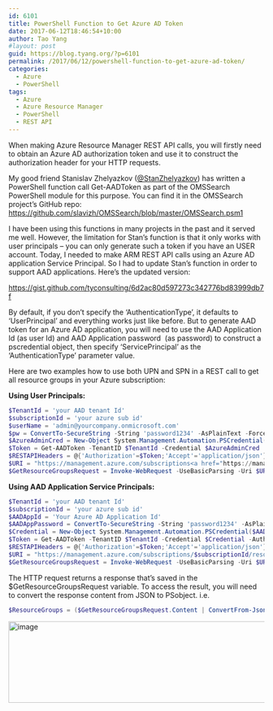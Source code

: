 ```yaml
---
id: 6101
title: PowerShell Function to Get Azure AD Token
date: 2017-06-12T18:46:54+10:00
author: Tao Yang
#layout: post
guid: https://blog.tyang.org/?p=6101
permalink: /2017/06/12/powershell-function-to-get-azure-ad-token/
categories:
  - Azure
  - PowerShell
tags:
  - Azure
  - Azure Resource Manager
  - PowerShell
  - REST API
---
```

When making Azure Resource Manager REST API calls, you will firstly need to obtain an Azure AD authorization token and use it to construct the authorization header for your HTTP requests.

My good friend Stanislav Zhelyazkov (<a href="https://twitter.com/StanZhelyazkov">@StanZhelyazkov</a>) has written a PowerShell function call Get-AADToken as part of the OMSSearch PowerShell module for this purpose. You can find it in the OMSSearch project’s GitHub repo: <a title="https://github.com/slavizh/OMSSearch/blob/master/OMSSearch.psm1" href="https://github.com/slavizh/OMSSearch/blob/master/OMSSearch.psm1">https://github.com/slavizh/OMSSearch/blob/master/OMSSearch.psm1</a>

I have been using this functions in many projects in the past and it served me well. However, the limitation for Stan’s function is that it only works with user principals – you can only generate such a token if you have an USER account. Today, I needed to make ARM REST API calls using an Azure AD application Service Principal. So I had to update Stan’s function in order to support AAD applications. Here’s the updated version:

https://gist.github.com/tyconsulting/6d2ac80d597273c342776bd83999db7f

By default, if you don’t specify the ‘AuthenticationType’, it defaults to ‘UserPrincipal’ and everything works just like before. But to generate AAD token for an Azure AD application, you will need to use the AAD Application Id (as user Id) and AAD Application password  (as password) to construct a pscredential object, then specify ‘ServicePrincipal’ as the ‘AuthenticationType’ parameter value.

Here are two examples how to use both UPN and SPN in a REST call to get all resource groups in your Azure subscription:

<strong>Using User Principals:</strong>
```powershell
$TenantId = 'your AAD tenant Id'
$subscriptionId = 'your azure sub id'
$userName = 'admin@yourcompany.onmicrosoft.com'
$pw = ConvertTo-SecureString -String 'password1234' -AsPlainText -Force
$AzureAdminCred = New-Object System.Management.Automation.PSCredential($userName, $pw)
$Token = Get-AADToken -TenantID $TenantId -Credential $AzureAdminCred
$RESTAPIHeaders = @{'Authorization'=$Token;'Accept'='application/json'}
$URI = "https://management.azure.com/subscriptions<a href="https://management.azure.com/subscriptions/">/</a>$subscriptionId/resourceGroups?api-version=2014-04-01"
$GetResourceGroupsRequest = Invoke-WebRequest -UseBasicParsing -Uri $URI -Method GET -Headers $RESTAPIHeaders

```
<strong>Using AAD Application Service Principals:</strong>
```powershell
$TenantId = 'your AAD tenant Id'
$subscriptionId = 'your azure sub id'
$AADAppId = 'Your Azure AD Application Id'
$AADAppPassword = ConvertTo-SecureString -String 'password1234' -AsPlainText -force
$Credential = New-Object System.Management.Automation.PSCredential($AADAppId, $AADAppPassword)
$Token = Get-AADToken -TenantID $TenantId -Credential $Credential -AuthenticationType ServicePrincipal
$RESTAPIHeaders = @{'Authorization'=$Token;'Accept'='application/json'}
$URI = "https://management.azure.com/subscriptions/$subscriptionId/resourceGroups?api-version=2014-04-01"
$GetResourceGroupsRequest = Invoke-WebRequest -UseBasicParsing -Uri $URI -Method GET -Headers $RESTAPIHeaders

```
The HTTP request returns a response that’s saved in the $GetResourceGroupsRequest variable. To access the result, you will need to convert the response content from JSON to PSobject. i.e.
```powershell
$ResourceGroups = ($GetResourceGroupsRequest.Content | ConvertFrom-Json).value

```
<a href="https://blog.tyang.org/wp-content/uploads/2017/06/image.png"><img style="display: inline; background-image: none;" title="image" src="https://blog.tyang.org/wp-content/uploads/2017/06/image_thumb.png" alt="image" width="991" height="160" border="0" /></a>